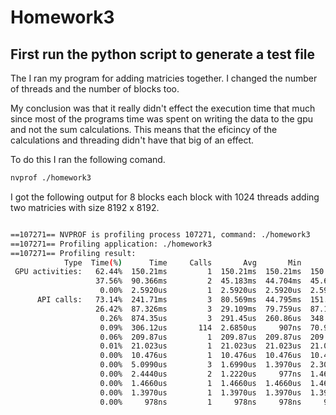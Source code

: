 # Homework3

## First run the python script to generate a test file

The I ran my program for adding matricies together. I changed the number of threads and the number of blocks too.

My conclusion was that it really didn't effect the execution time that much since most of the programs time was spent on writing the data to the gpu and not the sum calculations. This means that the eficincy of the calculations and threading didn't have that big of an effect.

To do this I ran the following comand.

```bash
nvprof ./homework3
```

I got the following output for 8 blocks each block with 1024 threads adding two matricies with size 8192 x 8192.

```bash

==107271== NVPROF is profiling process 107271, command: ./homework3
==107271== Profiling application: ./homework3
==107271== Profiling result:
            Type  Time(%)      Time     Calls       Avg       Min       Max  Name
 GPU activities:   62.44%  150.21ms         1  150.21ms  150.21ms  150.21ms  [CUDA memcpy DtoH]
                   37.56%  90.366ms         2  45.183ms  44.704ms  45.662ms  [CUDA memcpy HtoD]
                    0.00%  2.5920us         1  2.5920us  2.5920us  2.5920us  matrix_add(float const *, float const *, float*)
      API calls:   73.14%  241.71ms         3  80.569ms  44.795ms  151.21ms  cudaMemcpy
                   26.42%  87.326ms         3  29.109ms  79.759us  87.135ms  cudaMalloc
                    0.26%  874.35us         3  291.45us  260.86us  348.65us  cudaFree
                    0.09%  306.12us       114  2.6850us     907ns  70.959us  cuDeviceGetAttribute
                    0.06%  209.87us         1  209.87us  209.87us  209.87us  cudaLaunchKernel
                    0.01%  21.023us         1  21.023us  21.023us  21.023us  cuDeviceGetName
                    0.00%  10.476us         1  10.476us  10.476us  10.476us  cuDeviceGetPCIBusId
                    0.00%  5.0990us         3  1.6990us  1.3970us  2.3050us  cuDeviceGetCount
                    0.00%  2.4440us         2  1.2220us     977ns  1.4670us  cuDeviceGet
                    0.00%  1.4660us         1  1.4660us  1.4660us  1.4660us  cuDeviceGetUuid
                    0.00%  1.3970us         1  1.3970us  1.3970us  1.3970us  cuModuleGetLoadingMode
                    0.00%     978ns         1     978ns     978ns     978ns  cuDeviceTotalMem ~14s

```
